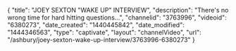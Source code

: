 {
    "title": "JOEY SEXTON \"WAKE UP\" INTERVIEW",
    "description": "There's no wrong time for hard hitting questions...",
    "channelid": "3763996",
    "videoid": "6380273",
    "date_created": "1440445842",
    "date_modified": "1444346563",
    "type": "captivate",
    "layout": "channelVideo",
    "url": "\/ashbury\/joey-sexton-wake-up-interview\/3763996-6380273"
}